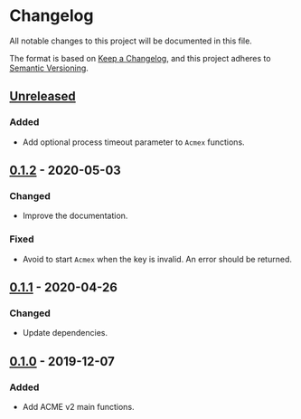 # Changelog
All notable changes to this project will be documented in this file.

The format is based on [Keep a Changelog](https://keepachangelog.com/en/1.0.0/),
and this project adheres to [Semantic Versioning](https://semver.org/spec/v2.0.0.html).

## [Unreleased]
### Added
- Add optional process timeout parameter to `Acmex` functions.

## [0.1.2] - 2020-05-03
### Changed
- Improve the documentation.

### Fixed
- Avoid to start `Acmex` when the key is invalid. An error should be returned.

## [0.1.1] - 2020-04-26
### Changed
- Update dependencies.

## [0.1.0] - 2019-12-07
### Added
- Add ACME v2 main functions.

[Unreleased]: https://github.com/sergioaugrod/acmex/compare/v0.1.2...HEAD
[0.1.2]: https://github.com/sergioaugrod/acmex/compare/v0.1.1...v0.1.2
[0.1.1]: https://github.com/sergioaugrod/acmex/compare/v0.1.0...v0.1.1
[0.1.0]: https://github.com/sergioaugrod/acmex/releases/tag/v0.1.0
